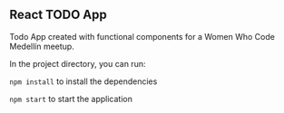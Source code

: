 ## React TODO App

Todo App created with functional components for a Women Who Code Medellín meetup.


In the project directory, you can run:

`npm install` to install the dependencies

`npm start` to start the application